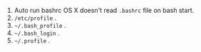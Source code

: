 1. Auto run bashrc
OS X doesn't read `.bashrc` file on bash start.  
1. `/etc/profile` . 
2. `~/.bash_profile` . 
3. `~/.bash_login` . 
4. `~/.profile` .   